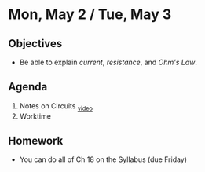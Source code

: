 Mon, May 2 / Tue, May 3
=========      
  
Objectives    
------------    
- Be able to explain *current*, *resistance*, and *Ohm's Law*.
   
Agenda      
---------      
1. Notes on Circuits <sub>[video](https://youtu.be/FBEYGdk5u4Q)</sub>
2. Worktime

  
Homework    
-------------      
  
- You can do all of Ch 18 on the Syllabus (due Friday)

[ppt]: https://avon.schoology.com/course/5138386920/materials/gp/5912223787
<!--stackedit_data:
eyJoaXN0b3J5IjpbMjA5NDM2OTgxNywtMTExNTAwMjQ3MiwtMT
czOTEwNzIzOSwtNDAwMDk4ODksNTE4ODYzNzkxLDEyMzI5ODA5
MDgsLTE3NTQ3MTMxODEsMTc0NDk2MDU1MSwyMDIzNTQ4NzM1LC
0xNDQyNzk0MjcxLC0zMzI1OTQxMTUsLTYyNTYzNzc2NSwyMjAz
NjUwNTAsMTAyMzc2ODMyMSwtMTg5MjAwNTE4Nyw5MzQ0NDA2OT
IsOTg0MTg1OTM1LC00MTcxNDA4OTQsLTEyNTUwODEzNjYsLTgz
MjQ4MDQxNl19
-->